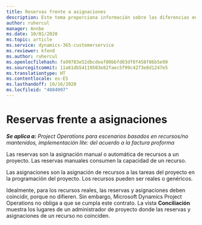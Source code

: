 ```yaml
---
title: Reservas frente a asignaciones
description: Este tema proporciona información sobre las diferencias entre las reservas de recursos y las asignaciones de recursos.
author: ruhercul
manager: Annbe
ms.date: 10/01/2020
ms.topic: article
ms.service: dynamics-365-customerservice
ms.reviewer: kfend
ms.author: ruhercul
ms.openlocfilehash: fa99783e52dbcdeaf80bbfd03df0f458f86b5e99
ms.sourcegitcommit: 11a61db54119503e82faec5f99c4273e8d1247e5
ms.translationtype: HT
ms.contentlocale: es-ES
ms.lasthandoff: 10/16/2020
ms.locfileid: "4084997"
---
```

# <a name="bookings-vs-assignments"></a>Reservas frente a asignaciones

_**Se aplica a:** Project Operations para escenarios basados en recursos/no mantenidos, implementación lite: del acuerdo a la factura proforma_

Las reservas son la asignación manual o automática de recursos a un proyecto. Las reservas manuales consumen la capacidad de un recurso. 

Las asignaciones son la asignación de recursos a las tareas del proyecto en la programación del proyecto. Los recursos pueden ser reales o genéricos. 

Idealmente, para los recursos reales, las reservas y asignaciones deben coincidir, porque no difieren. Sin embargo, Microsoft Dynamics Project Operations no obliga a que se cumpla este contrato. La vista **Conciliación** muestra los lugares de un administrador de proyecto donde las reservas y asignaciones de un recurso no coinciden.
